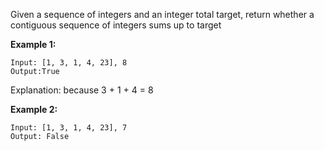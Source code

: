 Given a sequence of integers and an integer total target,
return whether a contiguous sequence of integers sums up to target

__Example 1:__
```
Input: [1, 3, 1, 4, 23], 8
Output:True
```
Explanation: because 3 + 1 + 4 = 8

__Example 2:__
```
Input: [1, 3, 1, 4, 23], 7
Output: False
```
